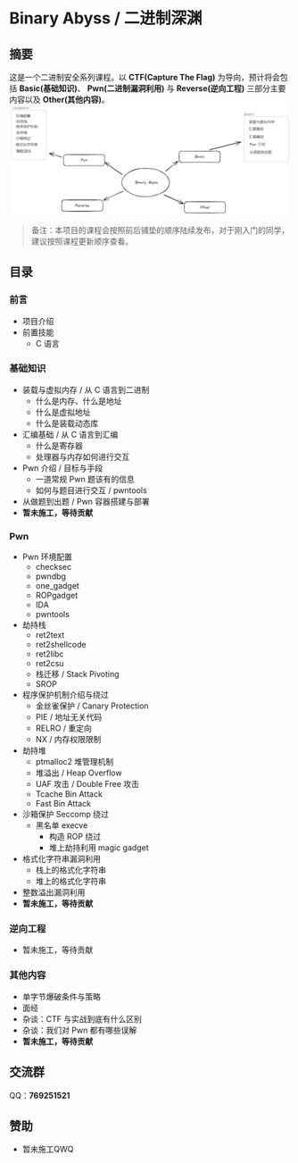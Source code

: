 # Binary Abyss / 二进制深渊
## 摘要
这是一个二进制安全系列课程。以 **CTF(Capture The Flag)** 为导向，预计将会包括 **Basic(基础知识)**、 **Pwn(二进制漏洞利用)** 与 **Reverse(逆向工程)** 三部分主要内容以及 **Other(其他内容)**。
![](image/top.png)
> 备注：本项目的课程会按照前后铺垫的顺序陆续发布，对于刚入门的同学，建议按照课程更新顺序查看。
## 目录
### 前言
- 项目介绍
- 前置技能
	- C 语言
### 基础知识
- 装载与虚拟内存 / 从 C 语言到二进制
	- 什么是内存、什么是地址
	- 什么是虚拟地址
	- 什么是装载动态库
- 汇编基础 / 从 C 语言到汇编
	- 什么是寄存器
	- 处理器与内存如何进行交互
- Pwn 介绍 / 目标与手段
	- 一道常规 Pwn 题该有的信息
	- 如何与题目进行交互 / pwntools
- 从做题到出题 / Pwn 容器搭建与部署
- **暂未施工，等待贡献**
### Pwn
- Pwn 环境配置
	- checksec
	- pwndbg
	- one_gadget
	- ROPgadget
	- IDA
	- pwntools
- 劫持栈
	- ret2text
	- ret2shellcode
	- ret2libc
	- ret2csu
	- 栈迁移 / Stack Pivoting
	- SROP
- 程序保护机制介绍与绕过
	- 金丝雀保护 / Canary Protection
	- PIE / 地址无关代码
	- RELRO / 重定向
	- NX / 内存权限限制
- 劫持堆
	- ptmalloc2 堆管理机制
	- 堆溢出 / Heap Overflow
	- UAF 攻击 / Double Free 攻击
	- Tcache Bin Attack
	- Fast Bin Attack
- 沙箱保护 Seccomp 绕过
	- 黑名单 execve
		- 构造 ROP 绕过
		- 堆上劫持利用 magic gadget
- 格式化字符串漏洞利用
	- 栈上的格式化字符串
	- 堆上的格式化字符串
- 整数溢出漏洞利用
- **暂未施工，等待贡献**
### 逆向工程
- 暂未施工，等待贡献
### 其他内容
- 单字节爆破条件与策略
- 面经
- 杂谈：CTF 与实战到底有什么区别
- 杂谈：我们对 Pwn 都有哪些误解
- **暂未施工，等待贡献**
## 交流群
QQ：**769251521** 
## 赞助
- 暂未施工QWQ
